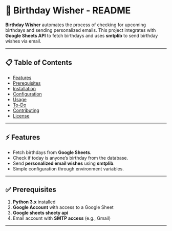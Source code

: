 # 🎉 Birthday Wisher - README

**Birthday Wisher** automates the process of checking for upcoming birthdays and sending personalized emails. This project integrates with **Google Sheets API** to fetch birthdays and uses **smtplib** to send birthday wishes via email.

---

## 📋 Table of Contents  
- [Features](#features)  
- [Prerequisites](#prerequisites)  
- [Installation](#installation)  
- [Configuration](#configuration)  
- [Usage](#usage)  
- [To-Do](#to-do)  
- [Contributing](#contributing)  
- [License](#license)

---

## ⚡ Features  
- Fetch birthdays from **Google Sheets**.  
- Check if today is anyone’s birthday from the database.  
- Send **personalized email wishes** using **smtplib**.  
- Simple configuration through environment variables.

---

## ✅ Prerequisites  

1. **Python 3.x** installed  
2. **Google Account** with access to a Google Sheet  
3. **Google sheets sheety api**
4. Email account with **SMTP access** (e.g., Gmail)

---
